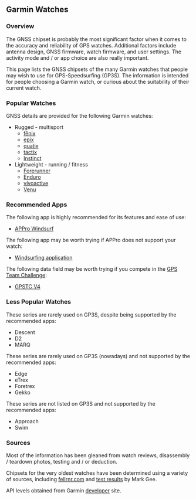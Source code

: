 ## Garmin Watches

### Overview

The GNSS chipset is probably the most significant factor when it comes to the accuracy and reliability of GPS watches. Additional factors include antenna design, GNSS firmware, watch firmware, and user settings. The activity mode and / or app choice are also really important.

This page lists the GNSS chipsets of the many Garmin watches that people may wish to use for GPS-Speedsurfing (GP3S). The information is intended for people choosing a Garmin watch, or curious about the suitability of their current watch.



### Popular Watches

GNSS details are provided for the following Garmin watches:

- Rugged - multisport
  - [fēnix](fenix.md)
  - [epix](epix.md)
  - [quatix](quatix.md)
  - [tactix](tactix.md)
  - [Instinct](instinct.md)
- Lightweight - running / fitness
  - [Forerunner](forerunner.md)
  - [Enduro](enduro.md)
  - [vívoactive](vivoactive.md)
  - [Venu](venu.md)



### Recommended Apps

The following app is highly recommended for its features and ease of use:

- [APPro Windsurf](https://apps.garmin.com/apps/9567700b-6587-44be-9708-879bfc844791)

The following app may be worth trying if APPro does not support your watch:

- [Windsurfing application](https://apps.garmin.com/apps/9d47be43-2724-44e4-8f5e-3005b0766087)

The following data field may be worth trying if you compete in the [GPS Team Challenge](https://www.gpsteamchallenge.com.au/):

- [GPSTC V4](https://apps.garmin.com/apps/f0f3fbd5-9de3-4d69-b89b-10b76d6a9f0f)



### Less Popular Watches

These series are rarely used on GP3S, despite being supported by the recommended apps:

- Descent
- D2
- MARQ

These series are rarely used on GP3S (nowadays) and not supported by the recommended apps:

- Edge
- eTrex
- Foretrex
- Gekko

These series are not listed on GP3S and not supported by the recommended apps:

- Approach
- Swim



### Sources

Most of the information has been gleaned from watch reviews, disassembly / teardown photos, testing and / or deduction.

Chipsets for the very oldest watches have been determined using a variety of sources, including [fellrnr.com](https://fellrnr.com/wiki/GPS_Accuracy-summary) and [test results](https://www.dropbox.com/sh/psdyxm93y2m12j3/AABNlbBRsF2E3edvzqnnMPC4a?dl=0&preview=Test+Results+-+All+Watches.xlsx) by Mark Gee.

API levels obtained from Garmin [developer](https://developer.garmin.com/connect-iq/compatible-devices/) site.

